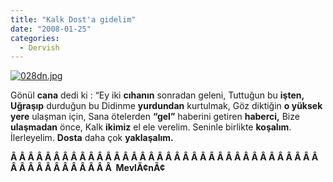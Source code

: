 ```yaml
---
title: "Kalk Dost'a gidelim"
date: "2008-01-25"
categories: 
  - Dervish
---
```


[![028dn.jpg](/uploads/2008/01/028dn.jpg)](/uploads/2008/01/028dn.jpg "028dn.jpg")

Gönül **cana** dedi ki : “Ey iki **cıhanın** sonradan geleni, Tuttuğun bu **işten,** **Uğraşıp** durduğun bu Didinme **yurdundan** kurtulmak, Göz diktiğin **o yüksek yere** ulaşman için, Sana ötelerden **“gel”** haberini getiren **haberci,** Bize **ulaşmadan** önce, Kalk **ikimiz** el ele verelim. Seninle birlikte **koşalım**. İlerleyelim. **Dosta** daha çok **yaklaşalım.**

**Â Â Â Â Â Â Â Â Â Â Â Â Â Â Â Â Â Â Â Â Â Â Â Â Â Â Â Â Â Â Â Â Â Â Â Â Â Â Â Â Â Â Â Â Â Â Â Â  MevlÃ¢nÃ¢**
